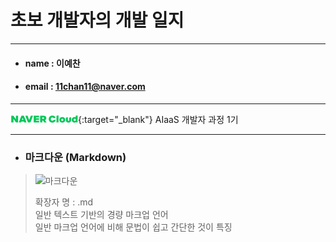 # 초보 개발자의 개발 일지
------------

* #### name : 이예찬
* #### email : 11chan11@naver.com

-------

[![네이버클라우드](./202209290853594643582.png "ncloud")](https://www.navercloudcorp.com/){:target="_blank"} AIaaS 개발자 과정 1기<br>

---

* ### **마크다운 (Markdown)**
>![마크다운](https://upload.wikimedia.org/wikipedia/commons/thumb/4/48/Markdown-mark.svg/300px-Markdown-mark.svg.png)<br>
>
>확장자 명 : .md <br>
>일반 텍스트 기반의 경량 마크업 언어<br>
>일반 마크업 언어에 비해 문법이 쉽고 간단한 것이 특징



